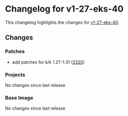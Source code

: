 # Changelog for v1-27-eks-40

This changelog highlights the changes for [v1-27-eks-40](https://github.com/aws/eks-distro/tree/v1-27-eks-40).

## Changes

### Patches
* add patches for k/k 1.27-1.31 ([3320](https://github.com/aws/eks-distro/pull/3320))

### Projects
No changes since last release

### Base Image
No changes since last release

